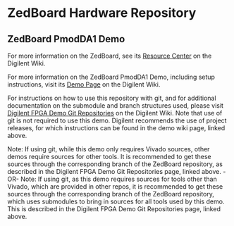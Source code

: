 # ZedBoard Hardware Repository

## ZedBoard PmodDA1 Demo

For more information on the ZedBoard, see its [Resource Center](https://reference.digilentinc.com/reference/programmable-logic/ZedBoard/start) on the Digilent Wiki.

For more information on the ZedBoard PmodDA1 Demo, including setup instructions, visit its [Demo Page]() on the Digilent Wiki.

For instructions on how to use this repository with git, and for additional documentation on the submodule and branch structures used, please visit [Digilent FPGA Demo Git Repositories](https://reference.digilentinc.com/reference/programmable-logic/documents/git) on the Digilent Wiki. Note that use of git is not required to use this demo. Digilent recommends the use of project releases, for which instructions can be found in the demo wiki page, linked above.

Note: If using git, while this demo only requires Vivado sources, other demos require sources for other tools. It is recommended to get these sources through the corresponding branch of the ZedBoard repository, as described in the Digilent FPGA Demo Git Repositories page, linked above.
-OR-
Note: If using git, as this demo requires sources for tools other than Vivado, which are provided in other repos, it is recommended to get these sources through the corresponding branch of the ZedBoard repository, which uses submodules to bring in sources for all tools used by this demo. This is described in the Digilent FPGA Demo Git Repositories page, linked above.